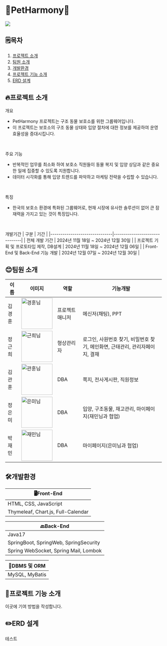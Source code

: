 <h1>🐶PetHarmony🐶</h1>
<img src="https://github.com/user-attachments/assets/fcd3dcec-cf8f-449b-afa5-ff8bb94f6364">

## 🗒️목차

1. [프로젝트 소개](#프로젝트-소개)
2. [팀원 소개](#팀원-소개)
3. [개발환경](#개발환경)
4. [프로젝트 기능 소개](#프로젝트-기능-소개)
5. [ERD 설계](#erd-설계) 

## 🔥프로젝트 소개
개요
- PetHarmony 프로젝트는 구조 동물 보호소를 위한 그룹웨어입니다.
- 이 프로젝트는 보호소의 구조 동물 상태와 입양 절차에 대한 정보를 제공하여 운영 효율성을 증대시킵니다.
  
<br>

주요 기능
- 반복적인 업무를 최소화 하여 보호소 직원들이 동물 복지 및 입양 상담과 같은 중요한 일에 집중할 수 있도록 지원합니다.
- 데이터 시각화를 통해 입양 트렌드를 파악하고 마케팅 전략을 수립할 수 있습니다.
  
<br>

특징
- 한국의 보호소 환경에 특화된 그룹웨어로, 현재 시장에 유사한 솔루션이 없어 큰 잠재력을 가지고 있는 것이 특징입니다.

<br>

개발기간
| 구분                          | 기간                          |
|-------------------------------|-------------------------------|
| 전체 개발 기간                | 2024년 11월 18일 ~ 2024년 12월 30일 |
| 프로젝트 기획 및 프로토타입 제작, DB설계 | 2024년 11월 18일 ~ 2024년 12월 06일 |
| Front-End 및 Back-End 기능 개발 | 2024년 12월 07일 ~ 2024년 12월 30일 |


## 😊팀원 소개

| 이름       | 이미지          | 역할               | 기능개발               |
|------------|-----------------|--------------------|--------------------|
| 김경훈     | <img src="https://github.com/user-attachments/assets/dcd31cb3-f7cd-4aa0-bef2-9111a28701d3" alt="경훈님" width="100" /> | 프로젝트 매니저    | 메신저(채팅), PPT  |
| 정근희     | <img src="https://github.com/user-attachments/assets/f63fb788-dbc7-485c-a643-0971e19dd89e" alt="근희님" width="100" /> | 형상관리자             | 로그인, 사원번호 찾기, 비밀번호 찾기, 메인화면, 근태관리, 관리자페이지, 결재  |
| 김관훈     | <img src="https://github.com/user-attachments/assets/a09c05f1-51fa-467a-bc56-b826e6307f2d" alt="관훈님" width="100" /> | DBA           | 쪽지, 전사게시판, 직원정보 |
| 정은미     | <img src="https://github.com/user-attachments/assets/e4536a2d-c9dc-427d-b027-fbab32c02947" alt="은미님" width="100" /> | DBA          | 입양, 구조동물, 재고관리, 마이페이지(재민님과 협업)          | 
| 박재민     | <img src="https://github.com/user-attachments/assets/51b820d3-bb25-4e51-961c-2ce056e9a8c6" alt="재민님" width="100" height="100" /> | DBA          | 마이페이지(은미님과 협업)          |



## 🛠️개발환경
| 🖥️Front-End                                   |
|---------------------------------------------|
| HTML, CSS, JavaScript       |
| Thymeleaf, Chart.js, Full-Calendar |

| 🔙Back-End    |
|-------------|
| Java17             |
| SpringBoot, SpringWeb, SpringSecurity|
| Spring WebSocket, Spring Mail, Lombok|

| 📁DBMS 및 ORM                                |
|---------------------------------------------|
| MySQL, MyBatis       |



## 📌프로젝트 기능 소개
이곳에 기여 방법을 작성합니다.

## ✏️ERD 설계
테스트


